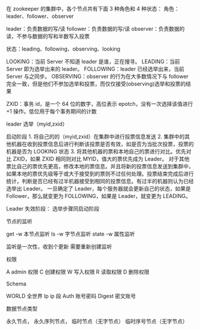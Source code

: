 在 zookeeper 的集群中，各个节点共有下面 3 种角色和 4 种状态：
角色：leader、follower、observer

leader：负责数据的写/读
follower：负责数据的写/读
observer：负责数据的读，不参与数据的写和半数写入投票

状态：leading、following、observing、looking

LOOKING：当前 Server 不知道 leader 是谁，正在搜寻。
LEADING：当前 Server 即为选举出来的 leader。
FOLLOWING：leader 已经选举出来，当前 Server 与之同步。
OBSERVING：observer 的行为在大多数情况下与 follower 完全一致，但是他们不参加选举和投票，而仅仅接受(observing)选举和投票的结果

ZXID：事务 id，是一个 64 位的数字，高位表示 epotch，没有一次选择该值进行+1 操作。低位用于每个事务期间的计数

leader 选举（myid,zxid）

启动阶段 1. 将自己的的（myid,zxid）在集群中进行投票信息发送 2. 集群中的其他机器在收到投票信息后进行判断该投票是否有效，如是否为当批次投票，投票的机器是否为 LOOKING 状态 3. 将其他机器的票和本地自己的票进行对比。优先对比 ZXID，如果 ZXID 相同则对比 MYID，值大的票优先成为 Leader。
对于其他票比自己的票优先更高，修改本地的票信息。并且将新的投票信息发送到集群中，如果本地的票优先级等于或大于接受到的票则不过任何处理。投票结束完成后进行统计，判断是否已经有过半机器接受到相同的投票信息。有过半的机器则认为已经选举出 Leader。
一旦确定了 Leader，每个服务器就会更新自己的状态，如果是 Follower，那么就变更为 FOLLOWING，如果是 Leader，就变更为 LEADING。

Leader 失效阶段：
选举步骤同启动阶段

节点的监听

get -w 本节点监听
ls -w 字节点监听
state -w 属性监听

监听是一次性，收到个更新
需要重新创建监听

权限

A admin 权限
C 创建权限
W 写入权限
R 读取权限
D 删除权限

Schema

WORLD 全世界
Ip ip 段
Auth 账号密码
Digest 密文账号

数据节点类型

永久节点，
永久序列节点，
临时节点（无字节点）
临时序号节点（无字节点）
